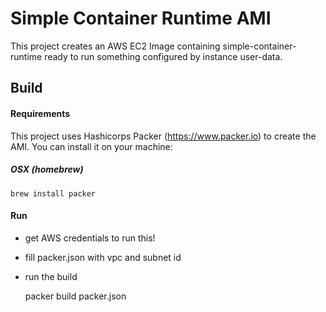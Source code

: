 # Simple Container Runtime AMI

This project creates an AWS EC2 Image containing simple-container-runtime ready to run something configured by instance user-data.

## Build

#### Requirements

This project uses Hashicorps Packer (https://www.packer.io) to create the AMI. You can install it on your machine:

##### OSX (homebrew)

    brew install packer

#### Run

- get AWS credentials to run this!
- fill packer.json with vpc and subnet id
- run the build


    packer build packer.json


